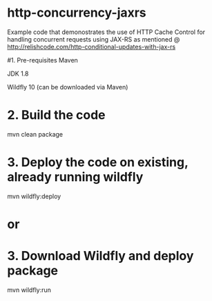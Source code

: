 # http-concurrency-jaxrs
Example code that demonostrates the use of HTTP Cache Control for handling concurrent requests using JAX-RS as mentioned @
http://relishcode.com/http-conditional-updates-with-jax-rs

#1. Pre-requisites
Maven

JDK 1.8

Wildfly 10 (can be downloaded via Maven)

# 2. Build the code
mvn clean package

# 3. Deploy the code on existing, already running wildfly
mvn wildfly:deploy

# or

# 3. Download Wildfly and deploy package
mvn wildfly:run
